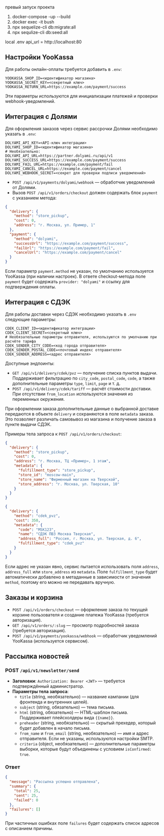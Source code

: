 превый запуск проекта

1. docker-compose -up --build
2. docker exec -it bush <node-app-name>
3. npx sequelize-cli db:migrate:all 
4. npx sequlize-cli db:seed:all


local .env api_url = http://localhost:80

## Настройки YooKassa

Для работы онлайн-оплаты требуется добавить в `.env`:

```
YOOKASSA_SHOP_ID=<идентификатор магазина>
YOOKASSA_SECRET_KEY=<секретный ключ>
YOOKASSA_RETURN_URL=https://example.com/payment/success
```

Эти параметры используются для инициализации платежей и проверки webhook-уведомлений.

## Интеграция с Долями

Для оформления заказов через сервис рассрочки Долями необходимо указать в `.env`:

```
DOLYAMI_API_KEY=<API-ключ интеграции>
DOLYAMI_SHOP_ID=<идентификатор магазина>
# Необязательно:
DOLYAMI_API_URL=https://partner.dolyami.ru/api/v1
DOLYAMI_SUCCESS_URL=https://example.com/payment/success
DOLYAMI_FAIL_URL=https://example.com/payment/fail
DOLYAMI_CANCEL_URL=https://example.com/payment/cancel
DOLYAMI_WEBHOOK_SECRET=<секрет для проверки подписи уведомлений>
```

- `POST /api/v1/payments/dolyami/webhook` — обработчик уведомлений от Долями.
- Вызов `POST /api/v1/orders/checkout` должен содержать блок `payment` с указанием метода:

```json
{
  "delivery": {
    "method": "store_pickup",
    "cost": 0,
    "address": "г. Москва, ул. Пример, 1"
  },
  "payment": {
    "method": "dolyami",
    "successUrl": "https://example.com/payment/success",
    "failUrl": "https://example.com/payment/fail",
    "cancelUrl": "https://example.com/payment/cancel"
  }
}
```

Если параметр `payment.method` не указан, по умолчанию используется YooKassa (при наличии настроек). В ответе checkout-метода поле `payment` будет содержать `provider: "dolyami"` и ссылку для подтверждения оплаты.

## Интеграция с СДЭК

Для работы доставки через СДЭК необходимо указать в `.env` следующие параметры:

```
CDEK_CLIENT_ID=<идентификатор интеграции>
CDEK_CLIENT_SECRET=<секретный ключ>
# Необязательные параметры отправителя, используются по умолчанию при расчёте тарифа
CDEK_SENDER_CITY_CODE=<код города отправителя>
CDEK_SENDER_POSTAL_CODE=<почтовый индекс отправителя>
CDEK_SENDER_ADDRESS=<адрес отправителя>
```

Доступные эндпоинты:

- `GET /api/v1/delivery/cdek/pvz` — получение списка пунктов выдачи. Поддерживает фильтрацию по `city_code`, `postal_code`, `code`, а также дополнительные параметры `type`, `limit`, `page` и т. д.
- `POST /api/v1/delivery/cdek/tariff` — расчёт стоимости доставки. При отсутствии `from_location` используются значения из переменных окружения.

При оформлении заказа дополнительные данные о выбранной доставке передаются в объекте `delivery` и сохраняются в поле `metadata` заказа. Это позволяет различать самовывоз из магазина и получение заказа в пункте выдачи СДЭК.

Примеры тела запроса к `POST /api/v1/orders/checkout`:

```json
{
  "delivery": {
    "method": "store_pickup",
    "cost": 0,
    "address": "г. Москва, ТЦ «Пример», 1 этаж",
    "metadata": {
      "fulfillment_type": "store_pickup",
      "store_id": "moscow-main",
      "store_name": "Фирменный магазин на Тверской",
      "store_address": "г. Москва, ул. Тверская, 10"
    }
  }
}
```

```json
{
  "delivery": {
    "method": "cdek_pvz",
    "cost": 350,
    "metadata": {
      "code": "MSK123",
      "name": "СДЭК ПВЗ Москва Тверская",
      "address_full": "Россия, г. Москва, ул. Тверская, д. 6",
      "fulfillment_type": "cdek_pvz"
    }
  }
}
```

Если адрес не указан явно, сервис пытается использовать поля `address`, `address_full` или `store_address` из `metadata`. Поле `fulfillment_type` будет автоматически добавлено в метаданные в зависимости от значения `method`, поэтому его можно не передавать вручную.

## Заказы и корзина

- `POST /api/v1/orders/checkout` — оформление заказа по текущей корзине пользователя и создание платежа YooKassa (требуется авторизация).
- `GET /api/v1/orders/:slug` — просмотр подробностей заказа (требуется авторизация).
- `POST /api/v1/payments/yookassa/webhook` — обработчик уведомлений YooKassa (используется сервисом).

## Рассылка новостей

### POST `/api/v1/newsletter/send`

- **Заголовки**: `Authorization: Bearer <JWT>` — требуется подтверждённый администратор.
- **Параметры тела запроса**:
  - `title` (string, необязательно) — название кампании (для фронтенда и внутренних целей).
  - `subject` (string, обязательно) — тема письма.
  - `html` (string, обязательно) — HTML-шаблон письма. Поддерживает плейсхолдеры вида `{{name}}`.
  - `preheader` (string, необязательно) — скрытый прехедер, который будет добавлен в начало письма.
  - `from_name` и `from_email` (string, необязательно) — имя и адрес отправителя. Если не указаны, используются настройки SMTP.
  - `criteria` (object, необязательно) — дополнительные параметры выборки, которые будут объединены с условием `isConfirmed: true`.

### Ответ

```json
{
  "message": "Рассылка успешно отправлена",
  "summary": {
    "total": 25,
    "sent": 25,
    "failed": 0
  },
  "failures": []
}
```

При частичных ошибках поле `failures` будет содержать список адресов с описанием причины.
